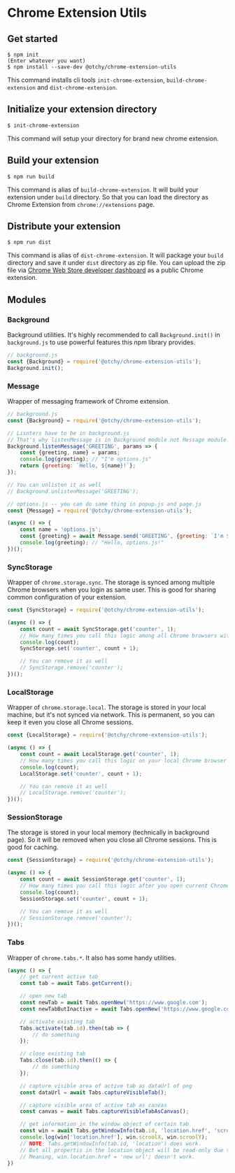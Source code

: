 # Chrome Extension Utils

## Get started
```
$ npm init
(Enter whatever you want)
$ npm install --save-dev @otchy/chrome-extension-utils
```

This command installs cli tools `init-chrome-extension`, `build-chrome-extension` and `dist-chrome-extension`.

## Initialize your extension directory
```
$ init-chrome-extension
```
This command will setup your directory for brand new chrome extension.

## Build your extension
```
$ npm run build
```
This command is alias of `build-chrome-extension`. It will build your extension under `build` directory. So that you can load the directory as Chrome Extension from `chrome://extensions` page.

## Distribute your extension
```
$ npm run dist
```
This command is alias of `dist-chrome-extension`. It will package your `build` directory and save it under `dist` directory as zip file. You can upload the zip file via [Chrome Web Store developer dashboard](https://chrome.google.com/webstore/developer/dashboard) as a public Chrome extension.

## Modules

### Background

Background utilities. It's highly recommended to call `Background.init()` in `background.js` to use powerful features this npm library provides.

```js
// background.js
const {Background} = require('@otchy/chrome-extension-utils');
Background.init();
```

### Message

Wrapper of messaging framework of Chrome extension.

```js
// background.js
const {Background} = require('@otchy/chrome-extension-utils');

// Lisnters have to be in background.js
// That's why listenMessage is in Background module not Message module.
Background.listenMessage('GREETING', params => {
    const {greeting, name} = params;
    console.log(greeting); // "I'm options.js"
    return {greeting: `Hello, ${name}!`};
});

// You can unlisten it as well
// Background.unlistenMessage('GREETING');
```

```js
// options.js -- you can do same thing in popup.js and page.js
const {Message} = require('@otchy/chrome-extension-utils');

(async () => {
    const name = 'options.js';
    const {greeting} = await Message.send('GREETING', {greeting: `I'm ${name}`, name});
    console.log(greeting); // "Hello, options.js!"
})();
```

### SyncStorage

Wrapper of `chrome.storage.sync`. The storage is synced among multiple Chrome browsers when you login as same user. This is good for sharing common configuration of your extension.

```js
const {SyncStorage} = require('@otchy/chrome-extension-utils');

(async () => {
    const count = await SyncStorage.get('counter', 1);
    // How many times you call this logic among all Chrome browsers with your extension
    console.log(count);
    SyncStorage.set('counter', count + 1);

    // You can remove it as well
    // SyncStorage.remove('counter');
})();
```

### LocalStorage

Wrapper of `chrome.storage.local`. The storage is stored in your local machine, but it's not synced via network. This is permanent, so you can keep it even you close all Chrome sessions.

```js
const {LocalStorage} = require('@otchy/chrome-extension-utils');

(async () => {
    const count = await LocalStorage.get('counter', 1);
    // How many times you call this logic on your local Chrome browser with your extension
    console.log(count);
    LocalStorage.set('counter', count + 1);

    // You can remove it as well
    // LocalStorage.remove('counter');
})();
```

### SessionStorage
The storage is stored in your local memory (technically in background page). So it will be removed when you close all Chrome sessions. This is good for caching.

```js
const {SessionStorage} = require('@otchy/chrome-extension-utils');

(async () => {
    const count = await SessionStorage.get('counter', 1);
    // How many times you call this logic after you open current Chrome session
    console.log(count);
    SessionStorage.set('counter', count + 1);

    // You can remove it as well
    // SessionStorage.remove('counter');
})();
```

### Tabs
Wrapper of `chrome.tabs.*`. It also has some handy utilities.

```js
(async () => {
    // get current active tab
    const tab = await Tabs.getCurrent();

    // open new tab
    const newTab = await Tabs.openNew('https://www.google.com');
    const newTabButInactive = await Tabs.openNew('https://www.google.com', false);

    // activate existing tab
    Tabs.activate(tab.id).then(tab => {
        // do something
    });

    // close existing tab
    Tabs.close(tab.id).then(() => {
        // do something
    });

    // capture visible area of active tab as dataUrl of png
    const dataUrl = await Tabs.captureVisibleTab();

    // capture visible area of active tab as canvas
    const canvas = await Tabs.captureVisibleTabAsCanvas();

    // get information in the window object of certain tab
    const win = await Tabs.getWindowInfo(tab.id, 'location.href', 'scrollX', 'scroolY');
    console.log(win['location.href'], win.scroolX, win.scroolY);
    // NOTE: Tabs.getWindowInfo(tab.id, 'location') does work.
    // But all propertis in the location object will be read-only due to security reason.
    // Meaning, win.location.href = 'new url'; doesn't work.
})
```